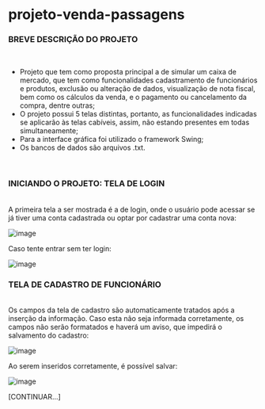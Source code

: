 # projeto-venda-passagens

<h3><b>BREVE DESCRIÇÃO DO PROJETO</b></h3>
<br>

- Projeto que tem como proposta principal a de simular um caixa de mercado, que tem como funcionalidades cadastramento de funcionários e produtos, 
exclusão ou alteração de dados, visualização de nota fiscal, bem como os cálculos da venda, e o pagamento ou cancelamento da compra, dentre outras;
- O projeto possui 5 telas distintas, portanto, as funcionalidades indicadas se aplicarão às telas cabíveis, assim, não estando presentes em todas simultaneamente;
- Para a interface gráfica foi utilizado o framework Swing;
- Os bancos de dados são arquivos .txt.

<br>
<h3><b>INICIANDO O PROJETO: TELA DE LOGIN</b></h3>
<br>
A primeira tela a ser mostrada é a de login, onde o usuário pode acessar se já tiver uma conta cadastrada ou optar por cadastrar uma conta nova:

![image](https://user-images.githubusercontent.com/69092295/135921083-51302725-788d-4b8b-81a2-c47dc449d81e.png)

Caso tente entrar sem ter login:

![image](https://user-images.githubusercontent.com/69092295/135921139-fd1fccb5-e01a-4300-bf39-0a3cc6ddaaa6.png)

<h3><b>TELA DE CADASTRO DE FUNCIONÁRIO</b></h3>
<br>
Os campos da tela de cadastro são automaticamente tratados após a inserção da informação. Caso esta não seja informada corretamente, os campos não serão formatados e
haverá um aviso, que impedirá o salvamento do cadastro:

![image](https://user-images.githubusercontent.com/69092295/135921693-ff2da9c7-b246-4c9a-aea2-416c73389d0b.png)

Ao serem inseridos corretamente, é possível salvar: 

![image](https://user-images.githubusercontent.com/69092295/135921926-0f256e3e-3f65-44a7-9ce3-0a2ad55f7b68.png)

[CONTINUAR...]
